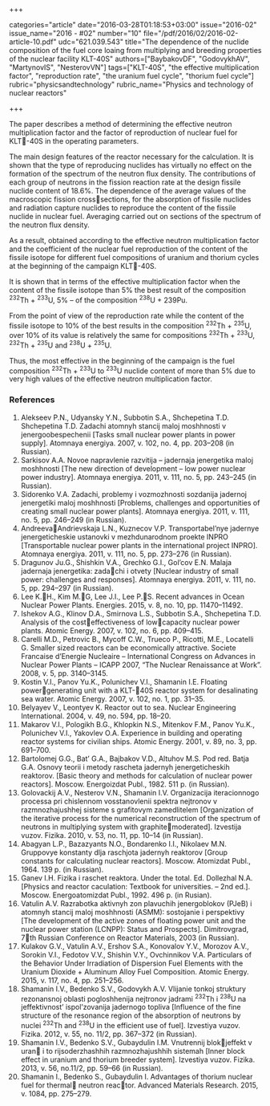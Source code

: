 +++

categories="article"
date="2016-03-28T01:18:53+03:00"
issue="2016-02"
issue_name="2016 - #02"
number="10"
file="/pdf/2016/02/2016-02-article-10.pdf"
udc="621.039.543"
title="The dependence of the nuclide composition of the fuel core loaing from multiplying and breeding properties of the nuclear facility KLT-40S"
authors=["BaybakovDF", "GodovykhAV", "MartynovIS", "NesterovVN"]
tags=["KLT-40S", "the effective multiplication factor", "reproduction rate", "the uranium fuel cycle", "thorium fuel cycle"]
rubric="physicsandtechnology"
rubric_name="Physics and technology of nuclear reactors"

+++

The paper describes a method of determining the effective neutron multiplication factor and the factor of reproduction of nuclear fuel for KLT-40S in the operating parameters.

The main design features of the reactor necessary for the calculation. 
It is shown that the type of reproducing nuclides has virtually no effect on the formation of the spectrum of the neutron flux density. 
The contributions of each group of neutrons in the fission reaction rate at the design fissile nuclide content of 18.6%. 
The dependence of the average values of the macroscopic fission crosssections, for the absorption of fissile nuclides and radiation capture nuclides to reproduce the content of the fissile nuclide in nuclear fuel. 
Averaging carried out on sections of the spectrum of the neutron flux density.

As a result, obtained according to the effective neutron multiplication factor and the coefficient of the nuclear fuel reproduction of the content of the fissile isotope for different fuel compositions of uranium and thorium cycles at the beginning of the campaign KLT-40S.

It is shown that in terms of the effective multiplication factor when the content of the fissile isotope than 5% the best result of the composition <sup>232</sup>Th + <sup>233</sup>U, 5% – of the composition <sup>238</sup>U + 239Pu.

From the point of view of the reproduction rate while the content of the fissile isotope to 10% of the best results in the composition <sup>232</sup>Th + <sup>235</sup>U, over 10% of its value is relatively the same for compositions <sup>232</sup>Th + <sup>233</sup>U, <sup>232</sup>Th + <sup>235</sup>U and <sup>238</sup>U + <sup>235</sup>U.

Thus, the most effective in the beginning of the campaign is the fuel
composition <sup>232</sup>Th + <sup>233</sup>U to <sup>233</sup>U nuclide content of more than 5% due to very high values of the effective neutron multiplication factor.

### References

1. Alekseev P.N., Udyansky Y.N., Subbotin S.A., Shchepetina T.D. Shchepetina T.D. Zadachi atomnyh stancij maloj moshhnosti v jenergoobespechenii [Tasks small nuclear power plants in power supply]. Atomnaya energiya. 2007, v. 102, no. 4, pp. 203–208 (in Russian).
2. Sarkisov A.A. Novoe napravlenie razvitija – jadernaja jenergetika maloj moshhnosti [The new direction of development – low power nuclear power industry]. Atomnaya energiya. 2011, v. 111, no. 5, pp. 243–245 (in Russian).
3. Sidorenko V.A. Zadachi, problemy i vozmozhnosti sozdanija jadernoj jenergetiki maloj moshhnosti [Problems, challenges and opportunities of creating small nuclear power plants]. Atomnaya energiya. 2011, v. 111, no. 5, pp. 246–249 (in Russian).
4. AndreevaAndrievskaja L.N., Kuznecov V.P. Transportabel’nye jadernye jenergeticheskie ustanovki v mezhdunarodnom proekte INPRO [Transportable nuclear power plants in the international project INPRO]. Atomnaya energiya. 2011, v. 111, no. 5, pp. 273–276 (in Russian).
5. Dragunov Ju.G.‚ Shishkin V.A., Grechko G.I., Gol’cov E.N. Malaja jadernaja jenergetika: zadachi i otvety [Nuclear industry of small power: challenges and responses]. Atomnaya energiya. 2011, v. 111, no. 5, pp. 294–297 (in Russian).
6. Lee K.H., Kim M.G, Lee J.I., Lee P.S. Recent advances in Ocean Nuclear Power Plants. Energies. 2015, v. 8, no. 10, pp. 11470–11492.
7. Ishekov A.G., Klinov D.A., Smirnova L.S., Subbotin S.A., Shchepetina T.D. Analysis of the costeffectiveness of lowcapacity nuclear power plants. Atomic Energy. 2007, v. 102, no. 6, pp. 409–415.
8. Carelli M.D., Petrovic B., Mycoff C.W., Trueco P., Ricotti, M.E., Locatelli G. Smaller sized reactors can be economically attractive. Societe Francaise d’Energie Nucleaire – International Congress on Advances in Nuclear Power Plants – ICAPP 2007, “The Nuclear Renaissance at Work”. 2008, v. 5, pp. 3140–3145.
9. Kostin V.I., Panov Yu.K., Polunichev V.I., Shamanin I.E. Floating powergenerating unit with a KLT-40S reactor system for desalinating sea water. Atomic Energy. 2007, v. 102, no. 1, pp. 31–35.
10. Belyayev V., Leontyev K. Reactor out to sea. Nuclear Engineering International. 2004, v. 49, no. 594, pp. 18–20.
11. Makarov V.I., Pologikh B.G., Khlopkin N.S., Mitenkov F.M., Panov Yu.K., Polunichev V.I., Yakovlev O.A. Experience in building and operating reactor systems for civilian ships. Atomic Energy. 2001, v. 89, no. 3, pp. 691–700.
12. Bartolomej G.G., Bat’ G.A., Bajbakov V.D., Altuhov M.S. Pod red. Batja G.A. Osnovy teorii i metody rascheta jadernyh jenergeticheskih reaktorov. [Basic theory and methods for calculation of nuclear power reactors]. Moscow. Energoizdat Publ., 1982. 511 p. (in Russian).
13. Golovackij A.V., Nesterov V.N., Shamanin I.V. Organizacija iteracionnogo processa pri chislennom vosstanovlenii spektra nejtronov v razmnozhajushhej sisteme s grafitovym zamedlitelem [Organization of the iterative process for the numerical reconstruction of the spectrum of neutrons in multiplying system with graphitemoderated]. Izvestija vuzov. Fizika. 2010, v. 53, no. 11, pp. 10–14 (in Russian).
14. Abagyan L.P., Bazazyants N.O., Bondarenko I.I., Nikolaev M.N. Gruppovye konstanty dlja raschjota jadernyh reaktorov [Group constants for calculating nuclear reactors]. Moscow. Atomizdat Publ., 1964. 139 p. (in Russian).
15. Ganev I.H. Fizika i raschet reaktora. Under the total. Ed. Dollezhal N.A. [Physics and reactor caculation: Textbook for universities. – 2nd ed.]. Moscow. Energoatomizdat Publ., 1992. 496 p. (in Rusian).
16. Vatulin A.V. Razrabotka aktivnyh zon plavuchih jenergoblokov (PJeB) i atomnyh stancij maloj moshhnosti (ASMM): sostojanie i perspektivy [The development of the active zones of floating power unit and the nuclear power station (LCNPP): Status and Prospects]. Dimitrovgrad, 7th Russian Conference on Reactor Materials, 2003 (in Russian).
17. Kulakov G.V., Vatulin A.V., Ershov S.A., Konovalov Y.V., Morozov A.V., Sorokin V.I., Fedotov V.V., Shishin V.Y., Ovchinnikov V.A. Particulars of the Behavior Under Irradiation of Dispersion Fuel Elements with the Uranium Dioxide + Aluminum Alloy Fuel Composition. Atomic Energy. 2015, v. 117, no. 4, pp. 251–256.
18. Shamanin I.V., Bedenko S.V., Godovykh A.V. Vlijanie tonkoj struktury rezonansnoj oblasti pogloshhenija nejtronov jadrami <sup>232</sup>Th i <sup>238</sup>U na jeffektivnost’ ispol’zovanija jadernogo topliva [Influence of the fine structure of the resonance region of the absorption of neutrons by nuclei <sup>232</sup>Th and <sup>238</sup>U in the efficient use of fuel]. Izvestiya vuzov. Fizika. 2012, v. 55, no. 11/2, pp. 367–372 (in Russian).
19. Shamanin I.V., Bedenko S.V., Gubaydulin I.M. Vnutrennij blokjeffekt v uran i to rijsoderzhashhih razmnozhajushhih sistemah [Inner block effect in uranium and thorium breeder system]. Izvestiya vuzov. Fizika. 2013, v. 56, no.11/2, pp. 59–66 (in Russian).
20. Shamanin I., Bedenko S., Gubaydulin I. Advantages of thorium nuclear fuel for thermal neutron reactor. Advanced Materials Research. 2015, v. 1084, pp. 275–279.